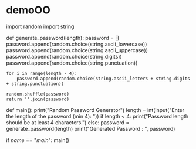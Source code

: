 # demoOO
import random
import string

def generate_password(length):
    password = []
    password.append(random.choice(string.ascii_lowercase))
    password.append(random.choice(string.ascii_uppercase))
    password.append(random.choice(string.digits))
    password.append(random.choice(string.punctuation))

    for i in range(length - 4):
        password.append(random.choice(string.ascii_letters + string.digits + string.punctuation))

    random.shuffle(password)
    return ''.join(password)

def main():
    print("Random Password Generator")
    length = int(input("Enter the length of the password (min 4): "))
    if length < 4:
        print("Password length should be at least 4 characters.")
    else:
        password = generate_password(length)
        print("Generated Password : ", password)

if _name_ == "_main_":
    main()
